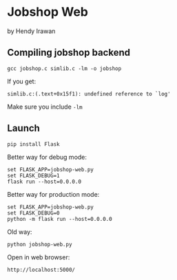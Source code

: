 # Jobshop Web

by Hendy Irawan

## Compiling jobshop backend

    gcc jobshop.c simlib.c -lm -o jobshop

If you get:

    simlib.c:(.text+0x15f1): undefined reference to `log'

Make sure you include `-lm`

## Launch

    pip install Flask

Better way for debug mode:

    set FLASK_APP=jobshop-web.py
    set FLASK_DEBUG=1
    flask run --host=0.0.0.0

Better way for production mode:

    set FLASK_APP=jobshop-web.py
    set FLASK_DEBUG=0
    python -m flask run --host=0.0.0.0

Old way:

    python jobshop-web.py

Open in web browser:

    http://localhost:5000/
